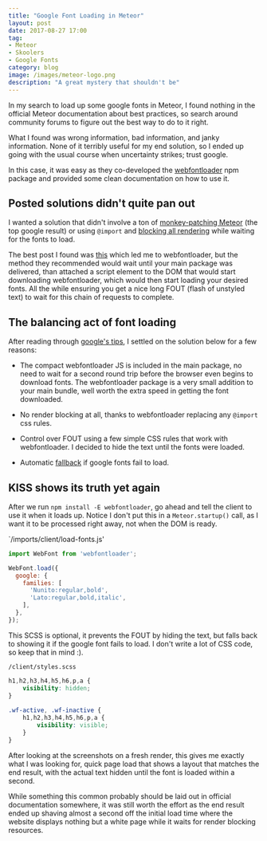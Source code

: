 ```yaml
---
title: "Google Font Loading in Meteor"
layout: post
date: 2017-08-27 17:00
tag:
- Meteor
- Skoolers
- Google Fonts
category: blog
image: /images/meteor-logo.png
description: "A great mystery that shouldn't be"
---
```

In my search to load up some google fonts in Meteor, I found nothing in the official Meteor documentation about best practices, so search around community forums to figure out the best way to do to it right.

What I found was wrong information, bad information, and janky information. None of it terribly useful for my end solution, so I ended up going with the usual course when uncertainty strikes; trust google.

In this case, it was easy as they co-developed the [webfontloader](https://github.com/typekit/webfontloader) npm package and provided some clean documentation on how to use it.

## Posted solutions didn't quite pan out

I wanted a solution that didn't involve a ton of [monkey-patching Meteor](https://forums.meteor.com/t/how-to-include-fonts/16702) (the top google result) or using `@import` and [blocking all rendering](https://www.webucator.com/blog/2016/10/load-web-fonts-asynchronously-avoid-render-blocking-css/) while waiting for the fonts to load.

The best post I found was [this](https://forums.meteor.com/t/adding-google-fonts/1095/3) which led me to webfontloader, but the method they recommended would wait until your main package was delivered, than attached a script element to the DOM that would start downloading webfontloader, which would then start loading your desired fonts. All the while ensuring you get a nice long FOUT (flash of unstyled text) to wait for this chain of requests to complete.

## The balancing act of font loading

After reading through [google's tips](https://developers.google.com/web/fundamentals/performance/optimizing-content-efficiency/webfont-optimization#webfonts_and_the_critical_rendering_path), I settled on the solution below for a few reasons:

* The compact webfontloader JS is included in the main package, no need to wait for a second round trip before the browser even begins to download fonts. The webfontloader package is a very small addition to your main bundle, well worth the extra speed in getting the font downloaded.

* No render blocking at all, thanks to webfontloader replacing any `@import` css rules.

* Control over FOUT using a few simple CSS rules that work with webfontloader. I decided to hide the text until the fonts were loaded.

* Automatic [fallback](https://github.com/typekit/webfontloader#events) if google fonts fail to load.

## KISS shows its truth yet again

After we run `npm install -E webfontloader`, go ahead and tell the client to use it when it loads up. Notice I don't put this in a `Meteor.startup()` call, as I want it to be processed right away, not when the DOM is ready.

`/imports/client/load-fonts.js'
```js
import WebFont from 'webfontloader';

WebFont.load({
  google: {
    families: [
      'Nunito:regular,bold',
      'Lato:regular,bold,italic',
    ],
  },
});

```

This SCSS is optional, it prevents the FOUT by hiding the text, but falls back to showing it if the google font fails to load. I don't write a lot of CSS code, so keep that in mind :).

`/client/styles.scss`
```scss
h1,h2,h3,h4,h5,h6,p,a { 
    visibility: hidden; 
} 
 
.wf-active, .wf-inactive { 
    h1,h2,h3,h4,h5,h6,p,a { 
        visibility: visible; 
    } 
} 
```

After looking at the screenshots on a fresh render, this gives me exactly what I was looking for, quick page load that shows a layout that matches the end result, with the actual text hidden until the font is loaded within a second.

While something this common probably should be laid out in official documentation somewhere, it was still worth the effort as the end result ended up shaving almost a second off the initial load time where the website displays nothing but a white page while it waits for render blocking resources.
